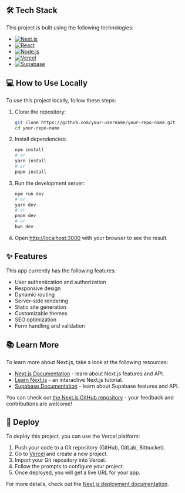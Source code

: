 ## 🛠️ Tech Stack

This project is built using the following technologies:

-   [![Next.js](https://img.shields.io/badge/Next.js-000000?style=for-the-badge&logo=nextdotjs&logoColor=white)](https://nextjs.org)
-   [![React](https://img.shields.io/badge/React-20232A?style=for-the-badge&logo=react&logoColor=61DAFB)](https://reactjs.org)
-   [![Node.js](https://img.shields.io/badge/Node.js-43853D?style=for-the-badge&logo=nodedotjs&logoColor=white)](https://nodejs.org)
-   [![Vercel](https://img.shields.io/badge/Vercel-000000?style=for-the-badge&logo=vercel&logoColor=white)](https://vercel.com)
-   [![Supabase](https://img.shields.io/badge/Supabase-3ECF8E?style=for-the-badge&logo=supabase&logoColor=white)](https://supabase.com)

## 💻 How to Use Locally

To use this project locally, follow these steps:

1. Clone the repository:

    ```bash
    git clone https://github.com/your-username/your-repo-name.git
    cd your-repo-name
    ```

2. Install dependencies:

    ```bash
    npm install
    # or
    yarn install
    # or
    pnpm install
    ```

3. Run the development server:

    ```bash
    npm run dev
    # or
    yarn dev
    # or
    pnpm dev
    # or
    bun dev
    ```

4. Open [http://localhost:3000](http://localhost:3000) with your browser to see the result.

## ✨ Features

This app currently has the following features:

-   User authentication and authorization
-   Responsive design
-   Dynamic routing
-   Server-side rendering
-   Static site generation
-   Customizable themes
-   SEO optimization
-   Form handling and validation

## 📚 Learn More

To learn more about Next.js, take a look at the following resources:

-   [Next.js Documentation](https://nextjs.org/docs) - learn about Next.js features and API.
-   [Learn Next.js](https://nextjs.org/learn) - an interactive Next.js tutorial.
-   [Supabase Documentation](https://supabase.com/docs) - learn about Supabase features and API.

You can check out [the Next.js GitHub repository](https://github.com/vercel/next.js) - your feedback and contributions are welcome!

## 🚀 Deploy

To deploy this project, you can use the Vercel platform:

1. Push your code to a Git repository (GitHub, GitLab, Bitbucket).
2. Go to [Vercel](https://vercel.com) and create a new project.
3. Import your Git repository into Vercel.
4. Follow the prompts to configure your project.
5. Once deployed, you will get a live URL for your app.

For more details, check out the [Next.js deployment documentation](https://nextjs.org/docs/app/building-your-application/deploying).
